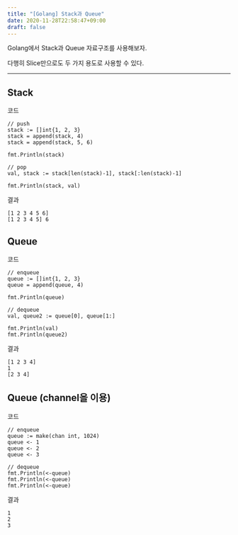 ```yaml
---
title: "[Golang] Stack과 Queue"
date: 2020-11-28T22:58:47+09:00
draft: false
---
```


Golang에서 Stack과 Queue 자료구조를 사용해보자.

다행히 Slice만으로도 두 가지 용도로 사용할 수 있다.

---
## Stack
코드

	// push
	stack := []int{1, 2, 3}
	stack = append(stack, 4)
	stack = append(stack, 5, 6)

	fmt.Println(stack)

	// pop
	val, stack := stack[len(stack)-1], stack[:len(stack)-1]

	fmt.Println(stack, val)

결과

    [1 2 3 4 5 6]
    [1 2 3 4 5] 6


## Queue
코드

	// enqueue
	queue := []int{1, 2, 3}
	queue = append(queue, 4)

	fmt.Println(queue)

	// dequeue
	val, queue2 := queue[0], queue[1:]

	fmt.Println(val)
	fmt.Println(queue2)
결과

    [1 2 3 4]
    1
    [2 3 4]


## Queue (channel을 이용)
코드

	// enqueue
	queue := make(chan int, 1024)
	queue <- 1
	queue <- 2
	queue <- 3

	// dequeue
	fmt.Println(<-queue)
	fmt.Println(<-queue)
	fmt.Println(<-queue)
결과

    1
    2
    3

